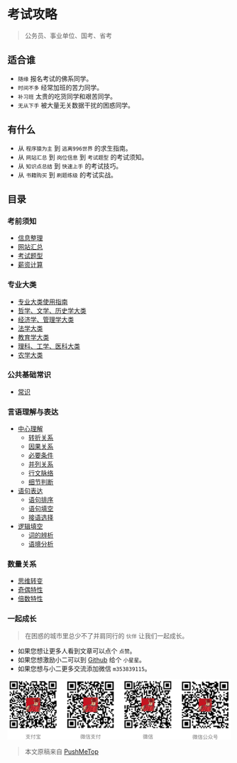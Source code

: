 # 考试攻略

> 公务员、事业单位、国考、省考

## 适合谁

* `随缘` 报名考试的佛系同学。
* `时间不多` 经常加班的苦力同学。
* `补习班` 太贵的吃货同学和艰苦同学。
* `无从下手` 被大量无关数据干扰的困惑同学。

## 有什么

* 从 `程序猿为主` 到 `逃离996世界` 的求生指南。
* 从 `网站汇总` 到 `岗位信息` 到 `考试题型` 的考试须知。
* 从 `知识点总结` 到 `快速上手` 的考试技巧。
* 从 `书籍购买` 到 `刷题练级` 的考试实战。

## 目录

### 考前须知

* [信息整理](/posts/考前须知/信息整理.md)
* [网站汇总](/posts/考前须知/网站汇总.md)
* [考试题型](/posts/考前须知/考试题型.md)
* [薪资计算](/posts/考前须知/薪资计算.md)

### 专业大类

* [专业大类使用指南](/posts/专业大类/专业大类使用指南.md)
* [哲学、文学、历史学大类](/posts/专业大类/哲学、文学、历史学大类.md)
* [经济学、管理学大类](/posts/专业大类/经济学、管理学大类.md)
* [法学大类](/posts/专业大类/法学大类.md)
* [教育学大类](/posts/专业大类/教育学大类.md)
* [理科、工学、医科大类](/posts/专业大类/理科、工学、医科大类.md)
* [农学大类](/posts/专业大类/农学大类.md)

### 公共基础常识

* [常识](/posts/公共基础知识/常识.md)

### 言语理解与表达

* [中心理解](/posts/言语理解与表达/中心理解.md)
  * [转折关系](/posts/言语理解与表达/转折关系.md)
  * [因果关系](/posts/言语理解与表达/因果关系.md)
  * [必要条件](/posts/言语理解与表达/必要条件.md)
  * [并列关系](/posts/言语理解与表达/并列关系.md)
  * [行文脉络](/posts/言语理解与表达/行文脉络.md)
  * [细节判断](/posts/言语理解与表达/细节判断.md)
* [语句表达](/posts/言语理解与表达/语句表达.md)
  * [语句排序](/posts/言语理解与表达/语句排序.md)
  * [语句填空](/posts/言语理解与表达/语句填空.md)
  * [接语选择](/posts/言语理解与表达/接语选择.md)
* [逻辑填空](/posts/言语理解与表达/逻辑填空.md)
  * [词的辨析](/posts/言语理解与表达/词的辨析.md)
  * [语境分析](/posts/言语理解与表达/语境分析.md)

### 数量关系

* [思维转变](/posts/数量关系/思维转变.md)
* [奇偶特性](/posts/数量关系/奇偶特性.md)
* [倍数特性](/posts/数量关系/倍数特性.md)

### 一起成长

> 在困惑的城市里总少不了并肩同行的 `伙伴` 让我们一起成长。

* 如果您想让更多人看到文章可以点个 `点赞`。
* 如果您想激励小二可以到 [Github](https://github.com/pushmetop/civil-service-exam) 给个 `小星星`。
* 如果您想与小二更多交流添加微信 `m353839115`。

![捐助与联系](https://raw.githubusercontent.com/pushmetop/resource/master/donate/donate.png)

> 本文原稿来自 [PushMeTop](https://github.com/pushmetop/civil-service-exam)